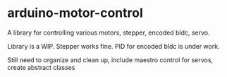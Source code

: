 # arduino-motor-control
A library for controlling various motors, stepper, encoded bldc, servo.

Library is a WIP. Stepper works fine. PID for encoded bldc is under work. 

Still need to organize and clean up, include maestro control for servos, create abstract classes 
